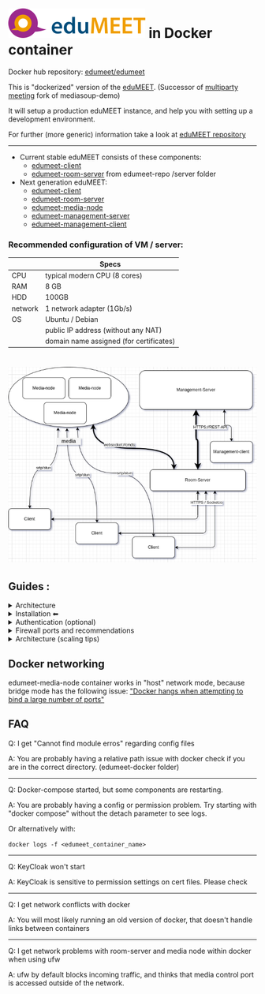 # ![eduMEET](/images/logo.edumeet.svg) in Docker container
Docker hub repository: [edumeet/edumeet](https://hub.docker.com/r/edumeet/edumeet)

This is "dockerized" version of the [eduMEET](https://github.com/edumeet/edumeet).
(Successor of [multiparty meeting](https://github.com/havfo/multiparty-meeting) fork of mediasoup-demo)

It will setup a production eduMEET instance, and help you with setting up a development environment.

For further (more generic) information take a look at [eduMEET repository](https://github.com/edumeet/edumeet)

_________________

- Current stable eduMEET consists of these components:
  - [edumeet-client](https://github.com/edumeet/edumeet-client/)
  - [edumeet-room-server](https://github.com/edumeet/edumeet/tree/master/server) from edumeet-repo /server folder
- Next generation eduMEET:
  - [edumeet-client](https://github.com/edumeet/edumeet-client/)
  - [edumeet-room-server](https://github.com/edumeet/edumeet-room-server)
  - [edumeet-media-node](https://github.com/edumeet/edumeet-media-node)
  - [edumeet-management-server](https://github.com/edumeet/edumeet-management-server)
  - [edumeet-management-client](https://github.com/edumeet/edumeet-management-client)

### Recommended configuration of VM / server:
|   | Specs | 
| ---- | ----------- |
|  CPU | typical modern CPU (8 cores) | 
|  RAM | 8 GB | 
|  HDD | 100GB | 
|  network | 1 network adapter (1Gb/s) | 
| OS | Ubuntu / Debian | 
|| public IP address (without any NAT) |
|| domain name assigned (for certificates) |


 # ![General Architecture](/images/general-arch.png)





## Guides :


<details>
  <summary>Architecture</summary>

In edumeet-docker components are linked together via the edumeet-client docker image.

The edumeet-client docker image uses an nginx proxy to serve most of the other components.

By default it is using the built in docker networking hostnames to connect/link components.

Since some components need the hostname / domain name / IP to function it is included in every config and can be changed depending on the use case.

It also makes certificate renewal easy since on a single domain setup you only need to change the cert in the certs folder.

- "edumeet-management-client:emc"
- "keycloak:kc"
- "edumeet-room-server:io"
- "edumeet-management-server:mgmt"
- "pgadmin:pgadmin"

Edumeet media node currently uses a certificate indepndently and not through the proxy, in a more direct way because it needs host network see the bottom of the repository.

 # ![Architecture](/images/arch-white.drawio.png)

</details>

<details>
  <summary>Installation ⬅</summary>
  
# Install dependencies
```bash
sudo apt install jq ack
```
Install docker V2

```bash
https://docs.docker.com/engine/install/debian/#install-using-the-repository
```
Optional (add current user to docker group )
```bash
sudo groupadd docker
sudo usermod -aG docker $USER
```


# Update, configure, build and run.
## Clone repository to your (docker) host, and cd into the folder:
```bash
git clone https://github.com/edumeet/edumeet-docker.git
cd edumeet-docker
git checkout <branch>
```


##  Update, configure
### Step 1: 
* start `run-me-first.sh` script. This script will download newest Dockerfile(s) and config.example.* files from the repository.
```
./run-me-first.sh
```

#### Set your domain name in .env file
```
SET DOMAIN NAME (edumeet.example.com): yourdomain.com
```

The run-me-first.sh will scan for files with the default example domain/localhost occurances that shoud be changed:   
```
configs/app/config.js:11:       managementUrl: 'http://localhost:3030',
...
```
There are automated steps to change the configs:
```
Do you want to remove tls option from server/config.json (recommended)? [Y/n] y
done

Do you want to set host configuration to domain name from .env file and docker hostname to mgmt in server/config.json (recommended)? [Y/n] y
done

Do you want to set managementUrl to https://edumeet.sth.sze.hu/mgmt from .env file in app/config.js (recommended)? [Y/n] y
done

Do you want to replace edumeet.example.com domain in management-server config files to edumeet.sth.sze.hu in mgmt/default.json (recommended)?[Y/n] y
done

Do you want to update Keycloak dev realm to your domain : edumeet.sth.sze.hu from .env file in kc/dev.json (recommended)? [Y/n] y
done

Do you want to set up edumeet-management-client to https://edumeet.sth.sze.hu/cli from .env file in mgmt-client/config.js (recommended)? [Y/n] y
done
```
- Additional configuration documentation is located in [edumeet-client](https://github.com/edumeet/edumeet-client/) and [edumeet-room-server](https://github.com/edumeet/edumeet-room-server) repositories.

## Step 2 (Optional): 
### Set your desired release branch in .env file if you wish to run an other branch.
Branch names (for example 4.0) should match for client and server side.

### Edit docker-compose.yml for services that you want.
For example want to separe media node(s) to different servers, or remove the included pgadmin interface.

## Step 3:
### NOTE! Certficates are selfsigned, for a production service you need to set YOUR signed certificate in nginx and  server configuration files:
Update certficates:
`in edumeet-docker/certs/` 

Default cert files:  ( edumeet-demo-cert.pem and edumeet-demo-key.pem)

#### If cert names change you shoud update it in .env:


`KC_HTTPS_CERTIFICATE_FILE,
KC_HTTPS_CERTIFICATE_KEY_FILE`

and 

`MN_EXTRA_PARAMS='--cert ./certs/edumeet-demo-cert.pem --key ./certs/edumeet-demo-key.pem'`

and 


`in nginx/default.conf` :
```bash
  server_name  edumeet.example.com; 
  ssl_certificate     /etc/edumeet/edumeet-demo-cert.pem;
  ssl_certificate_key /etc/edumeet/edumeet-demo-key.pem; 
```

## Step 4 Run:
Run with `docker compose` 

```sh
  $ sudo docker compose up --detach
```
*without the detach option you will see the logs

To build: 
1. Change TAG in .env file to your desired name.
2. In .env file set to your desired BRANCH.
3. Build and run:
```sh
  $ sudo docker compose build
  $ sudo docker compose up -d
```

</details>

<details>
  <summary>Authentication (optional)</summary>

  ## Initial setup after first run

Supported types: OIDC, SAML, Local DB (KeyCloak)

*  Authentication is optional but if you want to enable it, you should remove defualtroom paremeters from the config.json at configs/server/ and follow these steps:

1. visit yourdomain/kc/ and set up your keycloak instance
By default there is a dev configuration according to https://github.com/edumeet/edumeet-management-server/wiki/Keycloak-setup-(OAuth-openid-connect)

By default there is one test user in dev realm :
- Username: edumeet
- Password: edumeet

2. visit yourdomain/cli/ and set up your management server config
   - add a tenant
   - add a tenant fqdn / domain
   - add authetntication
 # ![auth](/images/mgmt-client-setup-1.png)

   *  Credential is located in keycloak admin console/ <yourrealm> / clients / <yourclient> / credentials
   *  Credential is not generated for default dev.json, change it in KeyCloak 
    
3. Logout 
4. Visit your domain (Login)
5. Visit yourdomain/cli/ and as the logged in user create a room ( You will be assigned as a room owner and gain all permissions after login, but you can also set permissions for other users too. )
6. Join the room

  
</details>


<details>
  <summary>Firewall ports and recommendations</summary>

  ## Default ports for firewall setting
| Port | protocol | description | network | path | firewall advice | 
| ---- | ----------- | ----------- | ----------- | ----------- |--------------|
|  80 | tcp | edumeet-client webserver (redirect to 443) | host network (proxy) | / | |
|  443 | tcp | edumeet-client https webserver and signaling proxy | host network (proxy) |  / | |
|  3000 |  | edumeet-media-node port | host network | - | should be limited so only the room-server can access it |
|  3002 | tcp | edumeet-management-cli port | host network (proxy) | /cli/ | |
|  8443 | tcp | edumeet-room-server webserver and signaling | host network (proxy) | /mgmt/ | |
|  40000-49999 | udp | edumeet-media-node ports | host network | - | |
| | | | | |
|  3000 | tcp | edumeet-management-server port | docker internal only (available via proxy) | /mgmt/ | |
|  3002 | tcp | edumeet-management-cli port | docker internal only (available via proxy) | /cli/ | |
|  8080 | tcp | keycloak | docker internal only (available via proxy) | /kc/ | administrator access should be limited |
|  5050 | tcp | pgAdmin | internal only (available via proxy) | /pgadmin4/ | administrator access should be limited OR turned off if not needed|
|  5432 | tcp | edumeet-db | docker internal only | - | |
  
</details>

<details>
  <summary>Architecture (scaling tips)</summary>
  
### In general this architecture can be scaled and can consinst of many of the components.

Media nodes can be selected with GeoIP.

Edumeet-client frontends can run on many different servers.

Management server can host many tenants/domains. The management server database can be clustered.

Keycloak can support a number of Realms.

</details>



## Docker networking
edumeet-media-node container works in "host" network mode, because bridge mode has the following issue: ["Docker hangs when attempting to bind a large number of ports"](https://success.docker.com/article/docker-compose-and-docker-run-hang-when-binding-a-large-port-range)

## FAQ
Q: I get "Cannot find module erros" regarding config files

A: You are probably having a relative path issue with docker check if you are in the correct directory. (edumeet-docker folder)
_________________

Q: Docker-compose started, but some components are restarting.

A: You are probably having a config or permission problem. Try starting with "docker compose" without the detach parameter to see logs.


Or alternatively with:


```docker logs -f <edumeet_container_name>```
_________________

Q: KeyCloak won't start

A: KeyCloak is sensitive to permission settings on cert files. Please check 
_________________

Q: I get network conflicts with docker

A: You will most likely running an old version of docker, that doesn't handle links between containers
_________________

Q: I get network problems with room-server and media node  within docker when using ufw

A: ufw by default blocks incoming traffic, and  thinks that media control port is accessed outside of the network.



